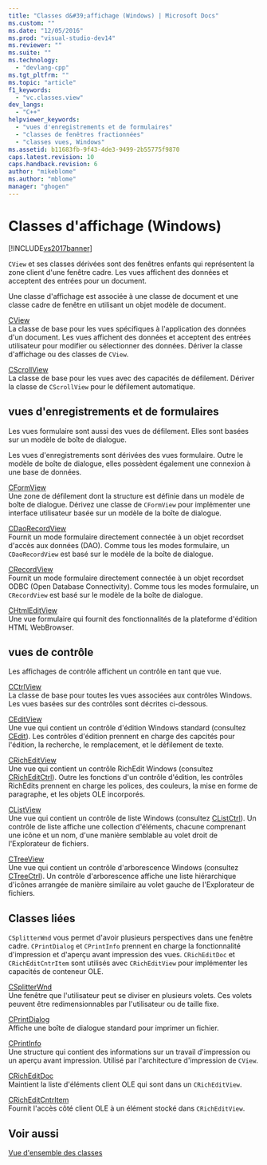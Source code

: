 ```yaml
---
title: "Classes d&#39;affichage (Windows) | Microsoft Docs"
ms.custom: ""
ms.date: "12/05/2016"
ms.prod: "visual-studio-dev14"
ms.reviewer: ""
ms.suite: ""
ms.technology: 
  - "devlang-cpp"
ms.tgt_pltfrm: ""
ms.topic: "article"
f1_keywords: 
  - "vc.classes.view"
dev_langs: 
  - "C++"
helpviewer_keywords: 
  - "vues d'enregistrements et de formulaires"
  - "classes de fenêtres fractionnées"
  - "classes vues, Windows"
ms.assetid: b11683fb-9f43-4de3-9499-2b55775f9870
caps.latest.revision: 10
caps.handback.revision: 6
author: "mikeblome"
ms.author: "mblome"
manager: "ghogen"
---
```

# Classes d&#39;affichage (Windows)
[!INCLUDE[vs2017banner](../assembler/inline/includes/vs2017banner.md)]

`CView` et ses classes dérivées sont des fenêtres enfants qui représentent la zone client d'une fenêtre cadre.  Les vues affichent des données et acceptent des entrées pour un document.  
  
 Une classe d'affichage est associée à une classe de document et une classe cadre de fenêtre en utilisant un objet modèle de document.  
  
 [CView](../mfc/reference/cview-class.md)  
 La classe de base pour les vues spécifiques à l'application des données d'un document.  Les vues affichent des données et acceptent des entrées utilisateur pour modifier ou sélectionner des données.  Dériver la classe d'affichage ou des classes de `CView`.  
  
 [CScrollView](../mfc/reference/cscrollview-class.md)  
 La classe de base pour les vues avec des capacités de défilement.  Dériver la classe de `CScrollView` pour le défilement automatique.  
  
## vues d'enregistrements et de formulaires  
 Les vues formulaire sont aussi des vues de défilement.  Elles sont basées sur un modèle de boîte de dialogue.  
  
 Les vues d'enregistrements sont dérivées des vues formulaire.  Outre le modèle de boîte de dialogue, elles possèdent également une connexion à une base de données.  
  
 [CFormView](../mfc/reference/cformview-class.md)  
 Une zone de défilement dont la structure est définie dans un modèle de boîte de dialogue.  Dérivez une classe de `CFormView` pour implémenter une interface utilisateur basée sur un modèle de la boîte de dialogue.  
  
 [CDaoRecordView](../mfc/reference/cdaorecordview-class.md)  
 Fournit un mode formulaire directement connectée à un objet recordset d'accès aux données \(DAO\).  Comme tous les modes formulaire, un `CDaoRecordView` est basé sur le modèle de la boîte de dialogue.  
  
 [CRecordView](../mfc/reference/crecordview-class.md)  
 Fournit un mode formulaire directement connectée à un objet recordset ODBC \(Open Database Connectivity\).  Comme tous les modes formulaire, un `CRecordView` est basé sur le modèle de la boîte de dialogue.  
  
 [CHtmlEditView](../mfc/reference/chtmleditview-class.md)  
 Une vue formulaire qui fournit des fonctionnalités de la plateforme d'édition HTML WebBrowser.  
  
## vues de contrôle  
 Les affichages de contrôle affichent un contrôle en tant que vue.  
  
 [CCtrlView](../mfc/reference/cctrlview-class.md)  
 La classe de base pour toutes les vues associées aux contrôles Windows.  Les vues basées sur des contrôles sont décrites ci\-dessous.  
  
 [CEditView](../mfc/reference/ceditview-class.md)  
 Une vue qui contient un contrôle d'édition Windows standard \(consultez [CEdit](../mfc/reference/cedit-class.md)\).  Les contrôles d'édition prennent en charge des capcités pour l'édition, la recherche, le remplacement, et le défilement de texte.  
  
 [CRichEditView](../mfc/reference/cricheditview-class.md)  
 Une vue qui contient un contrôle RichEdit Windows \(consultez [CRichEditCtrl](../mfc/reference/cricheditctrl-class.md)\).  Outre les fonctions d'un contrôle d'édition, les contrôles RichEdits prennent en charge les polices, des couleurs, la mise en forme de paragraphe, et les objets OLE incorporés.  
  
 [CListView](../mfc/reference/clistview-class.md)  
 Une vue qui contient un contrôle de liste Windows \(consultez [CListCtrl](../mfc/reference/clistctrl-class.md)\).  Un contrôle de liste affiche une collection d'éléments, chacune comprenant une icône et un nom, d'une manière semblable au volet droit de l'Explorateur de fichiers.  
  
 [CTreeView](../mfc/reference/ctreeview-class.md)  
 Une vue qui contient un contrôle d'arborescence Windows \(consultez [CTreeCtrl](../mfc/reference/ctreectrl-class.md)\).  Un contrôle d'arborescence affiche une liste hiérarchique d'icônes arrangée de manière similaire au volet gauche de l'Explorateur de fichiers.  
  
## Classes liées  
 `CSplitterWnd` vous permet d'avoir plusieurs perspectives dans une fenêtre cadre.  `CPrintDialog` et `CPrintInfo` prennent en charge la fonctionnalité d'impression et d'aperçu avant impression des vues.  `CRichEditDoc` et `CRichEditCntrItem` sont utilisés avec `CRichEditView` pour implémenter les capacités de conteneur OLE.  
  
 [CSplitterWnd](../mfc/reference/csplitterwnd-class.md)  
 Une fenêtre que l'utilisateur peut se diviser en plusieurs volets.  Ces volets peuvent être redimensionnables par l'utilisateur ou de taille fixe.  
  
 [CPrintDialog](../mfc/reference/cprintdialog-class.md)  
 Affiche une boîte de dialogue standard pour imprimer un fichier.  
  
 [CPrintInfo](../mfc/reference/cprintinfo-structure.md)  
 Une structure qui contient des informations sur un travail d'impression ou un aperçu avant impression.  Utilisé par l'architecture d'impression de `CView`.  
  
 [CRichEditDoc](../mfc/reference/cricheditdoc-class.md)  
 Maintient la liste d'éléments client OLE qui sont dans un `CRichEditView`.  
  
 [CRichEditCntrItem](../mfc/reference/cricheditcntritem-class.md)  
 Fournit l'accès côté client OLE à un élément stocké dans `CRichEditView`.  
  
## Voir aussi  
 [Vue d'ensemble des classes](../mfc/class-library-overview.md)